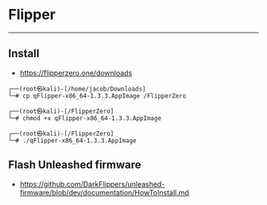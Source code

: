 # Flipper


---

## Install
- https://flipperzero.one/downloads
```
┌──(root㉿kali)-[/home/jacob/Downloads]
└─# cp qFlipper-x86_64-1.3.3.AppImage /FlipperZero
```
```
┌──(root㉿kali)-[/FlipperZero]
└─# chmod +x qFlipper-x86_64-1.3.3.AppImage
```
```
┌──(root㉿kali)-[/FlipperZero]
└─# ./qFlipper-x86_64-1.3.3.AppImage
```
## Flash Unleashed firmware
- https://github.com/DarkFlippers/unleashed-firmware/blob/dev/documentation/HowToInstall.md
